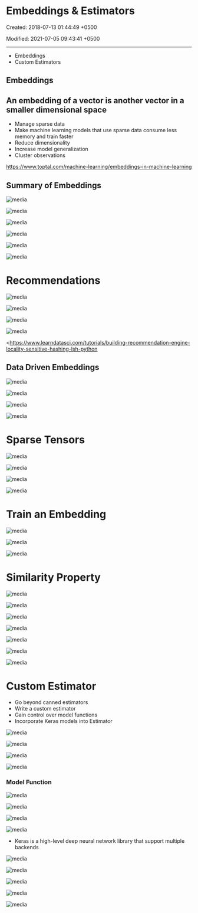 # Embeddings & Estimators

Created: 2018-07-13 01:44:49 +0500

Modified: 2021-07-05 09:43:41 +0500

---
-   Embeddings
-   Custom Estimators

## Embeddings

## An embedding of a vector is another vector in a smaller dimensional space
-   Manage sparse data
-   Make machine learning models that use sparse data consume less memory and train faster
-   Reduce dimensionality
-   Increase model generalization
-   Cluster observations

<https://www.toptal.com/machine-learning/embeddings-in-machine-learning>

## Summary of Embeddings

![media](media/Embeddings-&-Estimators-image1.png)

![media](media/Embeddings-&-Estimators-image2.png)

![media](media/Embeddings-&-Estimators-image3.png)

![media](media/Embeddings-&-Estimators-image4.png)

![media](media/Embeddings-&-Estimators-image5.png)

![media](media/Embeddings-&-Estimators-image6.png)

# Recommendations

![media](media/Embeddings-&-Estimators-image7.png)

![media](media/Embeddings-&-Estimators-image8.png)

![media](media/Embeddings-&-Estimators-image9.png)

![media](media/Embeddings-&-Estimators-image10.png)

<https://www.learndatasci.com/tutorials/building-recommendation-engine-locality-sensitive-hashing-lsh-python

## Data Driven Embeddings

![media](media/Embeddings-&-Estimators-image11.png)

![media](media/Embeddings-&-Estimators-image12.png)

![media](media/Embeddings-&-Estimators-image13.png)

![media](media/Embeddings-&-Estimators-image14.png)

##

# Sparse Tensors

![media](media/Embeddings-&-Estimators-image15.png)

![media](media/Embeddings-&-Estimators-image16.png)

![media](media/Embeddings-&-Estimators-image17.png)

![media](media/Embeddings-&-Estimators-image18.png)

# Train an Embedding

![media](media/Embeddings-&-Estimators-image19.png)

![media](media/Embeddings-&-Estimators-image20.png)

![media](media/Embeddings-&-Estimators-image21.png)

# Similarity Property

![media](media/Embeddings-&-Estimators-image22.png)

![media](media/Embeddings-&-Estimators-image23.png)

![media](media/Embeddings-&-Estimators-image24.png)

![media](media/Embeddings-&-Estimators-image25.png)

![media](media/Embeddings-&-Estimators-image26.png)

![media](media/Embeddings-&-Estimators-image27.png)

![media](media/Embeddings-&-Estimators-image28.png)



# Custom Estimator
-   Go beyond canned estimators
-   Write a custom estimator
-   Gain control over model functions
-   Incorporate Keras models into Estimator

![media](media/Embeddings-&-Estimators-image29.png)

![media](media/Embeddings-&-Estimators-image30.png)

![media](media/Embeddings-&-Estimators-image31.png)

![media](media/Embeddings-&-Estimators-image32.png)



### Model Function

![media](media/Embeddings-&-Estimators-image33.png)

![media](media/Embeddings-&-Estimators-image34.png)

![media](media/Embeddings-&-Estimators-image35.png)

![media](media/Embeddings-&-Estimators-image36.png)


-   Keras is a high-level deep neural network library that support multiple backends

![media](media/Embeddings-&-Estimators-image37.png)

![media](media/Embeddings-&-Estimators-image38.png)

![media](media/Embeddings-&-Estimators-image39.png)

![media](media/Embeddings-&-Estimators-image40.png)

![media](media/Embeddings-&-Estimators-image41.png)
